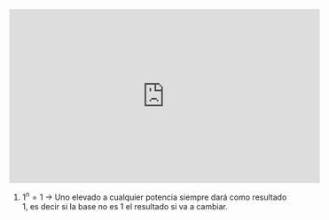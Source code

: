 <iframe width="560" height="315" src="https://www.youtube.com/embed/quT21_wRYcM?si=CA7Q7N929bjlwqQk" title="YouTube video player" frameborder="0" allow="accelerometer; autoplay; clipboard-write; encrypted-media; gyroscope; picture-in-picture; web-share" allowfullscreen></iframe>

1. $1^n = 1$ -> Uno elevado a cualquier potencia siempre dará como resultado 1, es decir si la base no es 1 el resultado si va a cambiar. 

